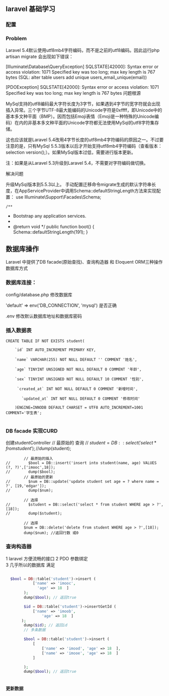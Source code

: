## laravel 基础学习

### 配置

### Problem

Laravel 5.4默认使用utf8mb4字符编码，而不是之前的utf8编码。因此运行php artisan migrate 会出现如下错误：

[Illuminate\Database\QueryException]
SQLSTATE[42000]: Syntax error or access violation: 1071 Specified key was too long; max key length is 767 bytes (SQL: alter table users add unique users_email_unique(email))

[PDOException]
SQLSTATE[42000]: Syntax error or access violation: 1071 Specified key was too long; max key length is 767 bytes
问题根源

MySql支持的utf8编码最大字符长度为3字节，如果遇到4字节的宽字符就会出现插入异常。三个字节UTF-8最大能编码的Unicode字符是0xffff，即Unicode中的基本多文种平面（BMP）。因而包括Emoji表情（Emoji是一种特殊的Unicode编码）在内的非基本多文种平面的Unicode字符都无法使用MySql的utf8字符集存储。

这也应该就是Laravel 5.4改用4字节长度的utf8mb4字符编码的原因之一。不过要注意的是，只有MySql 5.5.3版本以后才开始支持utf8mb4字符编码（查看版本：selection version();）。如果MySql版本过低，需要进行版本更新。

注：如果是从Laravel 5.3升级到Laravel 5.4，不需要对字符编码做切换。

解决问题

升级MySql版本到5.5.3以上。
手动配置迁移命令migrate生成的默认字符串长度，在AppServiceProvider中调用Schema::defaultStringLength方法来实现配置：
    use Illuminate\Support\Facades\Schema;

    /**
* Bootstrap any application services.
*
* @return void
*/
public function boot()
{
   Schema::defaultStringLength(191);
}

## 数据库操作


Laravel 中提供了DB facade(原始查找)、查询构造器 和 Eloquent ORM三种操作数据库方式

### 数据库连接：

config/database.php 修改数据库
  
  'default' => env('DB_CONNECTION', 'mysql') 是否正确
  

.env 修改默认数据库地址和数据库密码

### 插入数据表
```
CREATE TABLE IF NOT EXISTS student(

	`id` INT AUTO_INCREMENT PRIMARY KEY,

    `name` VARCHAR(255) NOT NULL DEFAULT '' COMMENT '姓名',

    `age` TINYINT UNSIGNED NOT NULL DEFAULT 0 COMMENT '年龄',

    `sex` TINYINT UNSIGNED NOT NULL DEFAULT 10 COMMENT '性别',
    
     `created_at` INT NOT NULL DEFAULT 0 COMMENT '新增时间',
    
       `updated_at` INT NOT NULL DEFAULT 0 COMMENT '修改时间'
    
    )ENGINE=INNODB DEFAULT CHARSET = UTF8 AUTO_INCREMENT=1001 COMMENT='学生表';
    
```
### DB facade 实现CURD
  创建studentController
    // 最原始的 查询
    //        $student = DB::select('select * from student');
    //        dump($student);
    
            // 最原始的插入
    //        $bool = DB::insert('insert into student(name, age) VALUES (?, ?)',['imooc',18]);
    //        dump($bool);
            // 最原始的更新
    //        $num = DB::update('update student set age = ? where name = ?', [19,'edgar']);
    //        dump($num);
    
            // 选择
    //        $student = DB::select('select * from student WHERE age > ?',[18]);
    //        dump($student);
    
            // 选择
            $num = DB::delete('delete from student WHERE age > ?',[18]);
            dump($num); //返回行数 或0
### 查询构造器
  1 laravel  方便流畅的接口
  2 PDO 参数绑定        
  3 几乎所以的数据库 满足
            
```php

  $bool = DB::table('student')->insert (
            ['name' => 'imooc',
              'age' => 18  ]
        );
        dump($bool); // 返回true

        $id = DB::table('student')->insertGetId (
            ['name' => 'imoob',
                'age' => 18  ]
       );
        dump($id); // 返回id
        // 多条数据

        $bool = DB::table('student')->insert (
            [
                ['name' => 'imood', 'age' => 18  ],
                ['name' => 'imooe', 'age' => 18  ]
            ]

        );
        dump($bool); // 返回true
        
```
#### 更新数据
    
    